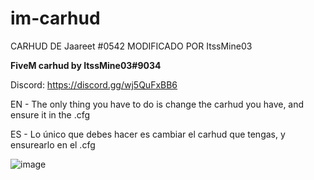 # im-carhud

CARHUD DE Jaareet
#0542 MODIFICADO POR ItssMine03

**FiveM carhud by ItssMine03#9034**

Discord: https://discord.gg/wj5QuFxBB6

EN - The only thing you have to do is change the carhud you have, and ensure it in the .cfg

ES - Lo único que debes hacer es cambiar el carhud que tengas, y ensurearlo en el .cfg

![image](https://github.com/ItssMine03/im-carhud/assets/68471264/729a97f9-8bf3-4ff5-928d-d17f9f7a2b94)
